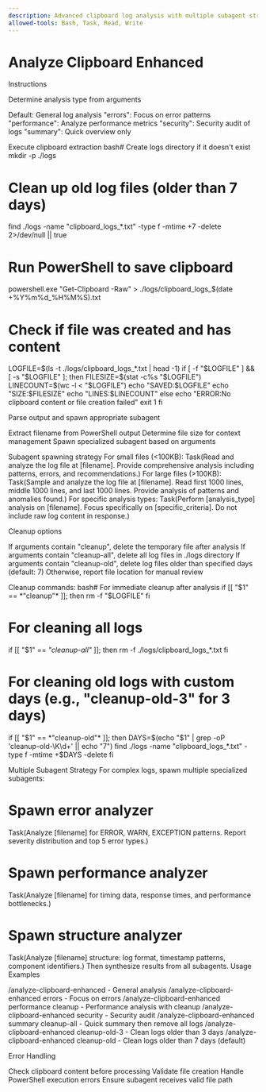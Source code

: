 ```yaml
---
description: Advanced clipboard log analysis with multiple subagent strategies and file management
allowed-tools: Bash, Task, Read, Write
---
```


# Analyze Clipboard Enhanced

Instructions

Determine analysis type from arguments

Default: General log analysis
"errors": Focus on error patterns
"performance": Analyze performance metrics
"security": Security audit of logs
"summary": Quick overview only


Execute clipboard extraction
bash# Create logs directory if it doesn't exist
mkdir -p ./logs

# Clean up old log files (older than 7 days)
find ./logs -name "clipboard_logs_*.txt" -type f -mtime +7 -delete 2>/dev/null || true

# Run PowerShell to save clipboard
powershell.exe "Get-Clipboard -Raw" > ./logs/clipboard_logs_$(date +%Y%m%d_%H%M%S).txt

# Check if file was created and has content
LOGFILE=$(ls -t ./logs/clipboard_logs_*.txt | head -1)
if [ -f "$LOGFILE" ] && [ -s "$LOGFILE" ]; then
    FILESIZE=$(stat -c%s "$LOGFILE")
    LINECOUNT=$(wc -l < "$LOGFILE")
    echo "SAVED:$LOGFILE"
    echo "SIZE:$FILESIZE"
    echo "LINES:$LINECOUNT"
else
    echo "ERROR:No clipboard content or file creation failed"
    exit 1
fi

Parse output and spawn appropriate subagent

Extract filename from PowerShell output
Determine file size for context management
Spawn specialized subagent based on arguments


Subagent spawning strategy
For small files (<100KB):
Task(Read and analyze the log file at [filename]. Provide comprehensive analysis including patterns, errors, and recommendations.)
For large files (>100KB):
Task(Sample and analyze the log file at [filename]. Read first 1000 lines, middle 1000 lines, and last 1000 lines. Provide analysis of patterns and anomalies found.)
For specific analysis types:
Task(Perform [analysis_type] analysis on [filename]. Focus specifically on [specific_criteria]. Do not include raw log content in response.)

Cleanup options

If arguments contain "cleanup", delete the temporary file after analysis
If arguments contain "cleanup-all", delete all log files in ./logs directory
If arguments contain "cleanup-old", delete log files older than specified days (default: 7)
Otherwise, report file location for manual review

Cleanup commands:
bash# For immediate cleanup after analysis
if [[ "$1" == *"cleanup"* ]]; then
    rm -f "$LOGFILE"
fi

# For cleaning all logs
if [[ "$1" == *"cleanup-all"* ]]; then
    rm -f ./logs/clipboard_logs_*.txt
fi

# For cleaning old logs with custom days (e.g., "cleanup-old-3" for 3 days)
if [[ "$1" == *"cleanup-old"* ]]; then
    DAYS=$(echo "$1" | grep -oP 'cleanup-old-\K\d+' || echo "7")
    find ./logs -name "clipboard_logs_*.txt" -type f -mtime +$DAYS -delete
fi



Multiple Subagent Strategy
For complex logs, spawn multiple specialized subagents:
# Spawn error analyzer
Task(Analyze [filename] for ERROR, WARN, EXCEPTION patterns. Report severity distribution and top 5 error types.)

# Spawn performance analyzer  
Task(Analyze [filename] for timing data, response times, and performance bottlenecks.)

# Spawn structure analyzer
Task(Analyze [filename] structure: log format, timestamp patterns, component identifiers.)
Then synthesize results from all subagents.
Usage Examples

/analyze-clipboard-enhanced - General analysis
/analyze-clipboard-enhanced errors - Focus on errors
/analyze-clipboard-enhanced performance cleanup - Performance analysis with cleanup
/analyze-clipboard-enhanced security - Security audit
/analyze-clipboard-enhanced summary cleanup-all - Quick summary then remove all logs
/analyze-clipboard-enhanced cleanup-old-3 - Clean logs older than 3 days
/analyze-clipboard-enhanced cleanup-old - Clean logs older than 7 days (default)

Error Handling

Check clipboard content before processing
Validate file creation
Handle PowerShell execution errors
Ensure subagent receives valid file path